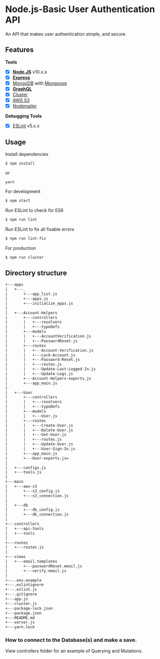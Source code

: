 # Node.js-Basic User Authentication API
An API that makes user authentication simple, and secure.
## Features

**Tools**
* [x] **[Node.JS](https://nodejs.org)** v10.x.x
* [x] **[Express](https://github.com/expressjs/express)**
* [x] [MongoDB](https://www.mongodb.com/) with [Mongoose](https://github.com/Automattic/mongoose)
* [x] **[GraphQL](http://graphql.org/)**
* [x] [Cluster](https://nodejs.org/api/cluster.html)
* [x] [AWS S3](https://aws.amazon.com/s3/)
* [x] [Nodemailer](https://github.com/nodemailer/nodemailer)

**Debugging Tools**
* [x] [ESLint](https://eslint.org/) v5.x.x

## Usage

Install dependencies
```
$ npm install
```
or
```
yarn
```

For development
```bash
$ npm start
```

Run ESLint to check for ES6
```bash
$ npm run lint
```

Run ESLint to fix all fixable errors
```bash
$ npm run lint-fix
```

For production
```bash
$ npm run cluster
```

## Directory structure
```txt
+---apps
|   +---_
|       +---app_list.js
|       +---apps.js
|       +---initialize_apps.js
|
|   +---Account-Helpers
|       +---controllers
|       |   +---resolvers
|       |   +---typeDefs
|       +---models
|       |   +---AccountVerification.js
|       |   +---PasswordReset.js
|       +---routes
|       |   +---Account-Verification.js
|       |   +---Lock-Account.js
|       |   +---Password-Reset.js
|       |   +---routes.js
|       |   +---Update-Last-Logged-In.js
|       |   +---Update-Logs.js
|       +---Account-Helpers-exports.js
|       +---app_main.js
|
|   +---User
|       +---controllers
|       |   +---resolvers
|       |   +---typeDefs
|       +---models
|       |   +---User.js
|       +---routes
|       |   +---Create-User.js
|       |   +---Delete-User.js
|       |   +---Get-User.js
|       |   +---routes.js
|       |   +---Update-User.js
|       |   +---User-Sign-In.js
|       +---app_main.js
|       +---User-exports.js=
|
|   +---configs.js
|   +---tools.js
|
+---main
|   +---aws-s3
|       +---s3_config.js
|       +---s3_connection.js
|
|   +---db
|       +---db_config.js
|       +---db_connection.js
|
+---controllers
|   +---api-tools
|   +---tools
|
+---routes
|   +---routes.js
|
+---views
|   +---email.templates
|       +---passwordReset.email.js
|       +---verify.email.js
|
+---.env.example
+---.eslintignore
+---.eslint.js
+---.gitignore
+---app.js
+---cluster.js
+---package-lock.json
+---package.json
+---README.md
+---server.js
+---yarn.lock

```

### How to connect to the Database(s) and make a save.

View controllers folder for an example of Querying and Mutations.
